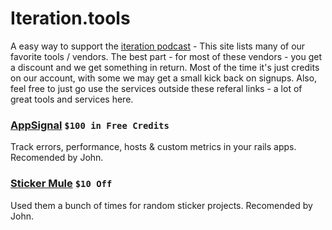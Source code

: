 # Iteration.tools 
A easy way to support the [iteration podcast](http://www.iterationpodcast.com/) - This site lists many of our favorite tools / vendors. The best part - for most of these vendors - you get a discount and we get something in return. Most of the time it's just credits on our account, with some we may get a small kick back on signups. Also, feel free to just go use the services outside these referal links - a lot of great tools and services here. 

### [AppSignal](https://appsignal.com/r/db6db3b660) `$100 in Free Credits`
Track errors, performance, hosts & custom metrics in your rails apps. Recomended by John. 

### [Sticker Mule](https://www.stickermule.com/unlock?ref_id=8460460701) `$10 Off`
Used them a bunch of times for random sticker projects. Recomended by John. 

